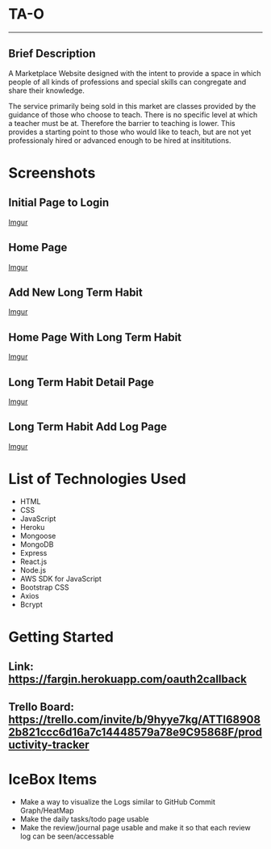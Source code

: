 # **TA-O** 

---

## Brief Description
A Marketplace Website designed with the intent to provide a space in which people of all kinds of professions and special skills can congregate and share their knowledge. 

The service primarily being sold in this market are classes provided by the guidance of those who choose to teach. There is no specific level at which a teacher must be at. Therefore the barrier to teaching is lower. This provides a starting point to those who would like to teach, but are not yet professionaly hired or advanced enough to be hired at insititutions.

# Screenshots

## Initial Page to Login
[Imgur](https://i.imgur.com/NQszo8z.jpg)

## Home Page
[Imgur](https://i.imgur.com/gt9ocwl.jpg)

## Add New Long Term Habit
[Imgur](https://i.imgur.com/OYfYqwp.jpg)

## Home Page With Long Term Habit
[Imgur](https://i.imgur.com/BtSBFoy.jpg)

## Long Term Habit Detail Page
[Imgur](https://i.imgur.com/pKORzbV.jpg)

## Long Term Habit Add Log Page
[Imgur](https://i.imgur.com/E29wDCg.jpg)

# List of Technologies Used

* HTML
* CSS 
* JavaScript
* Heroku
* Mongoose
* MongoDB
* Express
* React.js
* Node.js
* AWS SDK for JavaScript 
* Bootstrap CSS
* Axios
* Bcrypt

# Getting Started

## Link: https://fargin.herokuapp.com/oauth2callback
## Trello Board: https://trello.com/invite/b/9hyye7kg/ATTI689082b821ccc6d16a7c14448579a78e9C95868F/productivity-tracker

# IceBox Items
* Make a way to visualize the Logs similar to GitHub Commit Graph/HeatMap
* Make the daily tasks/todo page usable
* Make the review/journal page usable and make it so that each review log can be seen/accessable
